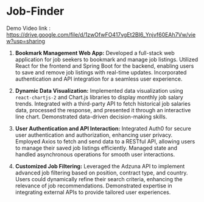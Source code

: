 # Job-Finder

Demo Video link : https://drive.google.com/file/d/1zwOfwFO417vgEt2BI6_Ynjvf60EAh7Vw/view?usp=sharing

1. **Bookmark Management Web App:**
   Developed a full-stack web application for job seekers to bookmark and manage job listings. Utilized React for the frontend and Spring Boot for the backend, enabling users to save and remove job listings with real-time updates. Incorporated authentication and API integration for a seamless user experience.

2. **Dynamic Data Visualization:**
   Implemented data visualization using `react-chartjs-2` and Chart.js libraries to display monthly job salary trends. Integrated with a third-party API to fetch historical job salaries data, processed the response, and presented it through an interactive line chart. Demonstrated data-driven decision-making skills.

3. **User Authentication and API Interaction:**
   Integrated Auth0 for secure user authentication and authorization, enhancing user privacy. Employed Axios to fetch and send data to a RESTful API, allowing users to manage their saved job listings efficiently. Managed state and handled asynchronous operations for smooth user interactions.

4. **Customized Job Filtering:**
   Leveraged the Adzuna API to implement advanced job filtering based on position, contract type, and country. Users could dynamically refine their search criteria, enhancing the relevance of job recommendations. Demonstrated expertise in integrating external APIs to provide tailored user experiences.
   
